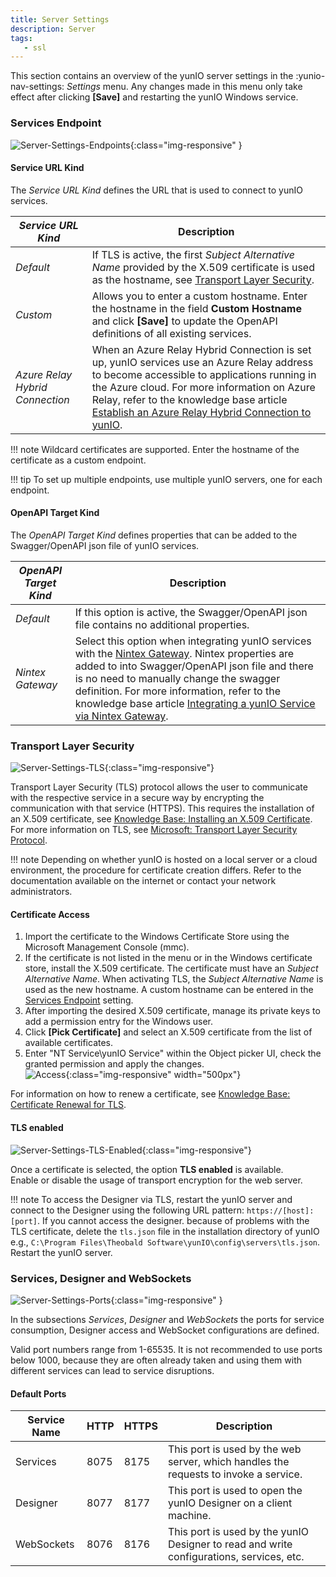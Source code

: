 ```yaml
---
title: Server Settings
description: Server
tags:
   - ssl
---
```

 

This section contains an overview of the yunIO server settings in the  :yunio-nav-settings: *Settings* menu. 
Any changes made in this menu only take effect after clicking **[Save]** and restarting the yunIO Windows service.

### Services Endpoint

![Server-Settings-Endpoints](../assets/images/yunio/server-settings-endpoints.png){:class="img-responsive" }

#### Service URL Kind

The *Service URL Kind* defines the URL that is used to connect to yunIO services.


|  *Service URL Kind*  |  Description   |  
|----------|-------------|
| *Default* | If TLS is active, the first *Subject Alternative Name* provided by the X.509 certificate is used as the hostname, see [Transport Layer Security](#transport-layer-security). |
| *Custom* | Allows you to enter a custom hostname. Enter the hostname in the field **Custom Hostname** and click **[Save]** to update the OpenAPI definitions of all existing services. |
| *Azure Relay Hybrid Connection* | When an Azure Relay Hybrid Connection is set up, yunIO services use an Azure Relay address to become accessible to applications running in the Azure cloud. For more information on Azure Relay, refer to the knowledge base article [Establish an Azure Relay Hybrid Connection to yunIO](https://kb.theobald-software.com/yunio/establish-an-azure-relay-hybrid-connection). |

!!! note
    Wildcard certificates are supported. Enter the hostname of the certificate as a custom endpoint.

!!! tip
    To set up multiple endpoints, use multiple yunIO servers, one for each endpoint.

#### OpenAPI Target Kind

The *OpenAPI Target Kind* defines properties that can be added to the Swagger/OpenAPI json file of yunIO services.


|  *OpenAPI Target Kind*  |  Description   |  
|----------|-------------|
| *Default* | If this option is active, the Swagger/OpenAPI json file contains no additional properties. |
| *Nintex Gateway* | Select this option when integrating yunIO services with the [Nintex Gateway](https://help.nintex.com/en-US/nwc/Content/Gateway/InstallAndConfigure.htm). Nintex properties are added to into Swagger/OpenAPI json file and there is no need to manually change the swagger definition. For more information, refer to the knowledge base article [Integrating a yunIO Service via Nintex Gateway](https://kb.theobald-software.com/yunio/integrating-yunio-via-nintex-gateway).|

### Transport Layer Security

![Server-Settings-TLS](../assets/images/yunio/server-settings-tls.png){:class="img-responsive"}

Transport Layer Security (TLS) protocol allows the user to communicate with the respective service in a secure way by encrypting the communication with that service (HTTPS).
This requires the installation of an X.509 certificate, see [Knowledge Base: Installing an X.509 Certificate](https://kb.theobald-software.com/yunio/x509-certificate). <br>
For more information on TLS, see [Microsoft: Transport Layer Security Protocol](https://docs.microsoft.com/en-us/windows/win32/secauthn/transport-layer-security-protocol).

!!! note
    Depending on whether yunIO is hosted on a local server or a cloud environment, the procedure for certificate creation differs.
    Refer to the documentation available on the internet or contact your network administrators.

#### Certificate Access
1. Import the certificate to the Windows Certificate Store using the Microsoft Management Console (mmc).
2. If the certificate is not listed in the menu or in the Windows certificate store, install the X.509 certificate.
The certificate must have an *Subject Alternative Name*. When activating TLS, the *Subject Alternative Name* is used as the new hostname. 
A custom hostname can be entered in the [Services Endpoint](#endpoint) setting.
3. After importing the desired X.509 certificate, manage its private keys to add a permission entry for the Windows user. 
4. Click **[Pick Certificate]** and select an X.509 certificate from the list of available certificates.
5. Enter "NT Service\yunIO Service" within the Object picker UI, check the granted permission and apply the changes. <br>
![Access](../assets/images/yunio/x509-certificate-permission.png){:class="img-responsive" width="500px"}

For information on how to renew a certificate, see [Knowledge Base: Certificate Renewal for TLS](https://kb.theobald-software.com/yunio/certificate-renewal).

#### TLS enabled

![Server-Settings-TLS-Enabled](../assets/images/yunio/server-settings-tls-enabled.png){:class="img-responsive"}

Once a certificate is selected, the option **TLS enabled** is available.<br>
Enable or disable the usage of transport encryption for the web server.

!!! note
    To access the Designer via TLS, restart the yunIO server and connect to the Designer using the following URL pattern: `https://[host]:[port]`.
    If you cannot access the designer. because of problems with the TLS certificate, delete the `tls.json` file in the installation directory of yunIO e.g., `C:\Program Files\Theobald Software\yunIO\config\servers\tls.json`.
    Restart the yunIO server.


### Services, Designer and WebSockets

![Server-Settings-Ports](../assets/images/yunio/server-settings-ports.png){:class="img-responsive" }

In the subsections *Services*, *Designer* and *WebSockets* the ports for service consumption, Designer access and WebSocket configurations are defined. 

Valid port numbers range from 1-65535. 
It is not recommended to use ports below 1000, because they are often already taken and using them with different services can lead to service disruptions.

#### Default Ports

|Service Name|HTTP|HTTPS|Description|
|---|---|---|---|
|Services|8075|8175|This port is used by the web server, which handles the requests to invoke a service.|
|Designer|8077|8177|This port is used to open the yunIO Designer on a client machine.|
|WebSockets|8076|8176|This port is used by the yunIO Designer to read and write configurations, services, etc.|

